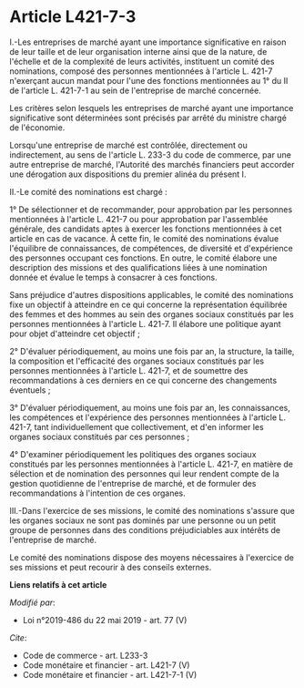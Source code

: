 # Article L421-7-3

I.-Les entreprises de marché ayant une importance significative en raison de leur taille et de leur organisation interne
ainsi que de la nature, de l'échelle et de la complexité de leurs activités, instituent un comité des nominations, composé
des personnes mentionnées à l'article L. 421-7 n'exerçant aucun mandat pour l'une des fonctions mentionnées au 1° du II de
l'article L. 421-7-1 au sein de l'entreprise de marché concernée. 

Les critères selon lesquels les entreprises de marché ayant une importance significative sont déterminées sont précisés par
arrêté du ministre chargé de l'économie. 

Lorsqu'une entreprise de marché est contrôlée, directement ou indirectement, au sens de l'article L. 233-3 du code de
commerce, par une autre entreprise de marché, l'Autorité des marchés financiers peut accorder une dérogation aux dispositions
du premier alinéa du présent I. 

II.-Le comité des nominations est chargé : 

1° De sélectionner et de recommander, pour approbation par les personnes mentionnées à l'article L. 421-7 ou pour approbation
par l'assemblée générale, des candidats aptes à exercer les fonctions mentionnées à cet article en cas de vacance. À cette
fin, le comité des nominations évalue l'équilibre de connaissances, de compétences, de diversité et d'expérience des
personnes occupant ces fonctions. En outre, le comité élabore une description des missions et des qualifications liées à une
nomination donnée et évalue le temps à consacrer à ces fonctions. 

Sans préjudice d'autres dispositions applicables, le comité des nominations fixe un objectif à atteindre en ce qui concerne
la représentation équilibrée des femmes et des hommes au sein des organes sociaux constitués par les personnes mentionnées à
l'article L. 421-7. Il élabore une politique ayant pour objet d'atteindre cet objectif ; 

2° D'évaluer périodiquement, au moins une fois par an, la structure, la taille, la composition et l'efficacité des organes
sociaux constitués par les personnes mentionnées à l'article L. 421-7, et de soumettre des recommandations à ces derniers en
ce qui concerne des changements éventuels ; 

3° D'évaluer périodiquement, au moins une fois par an, les connaissances, les compétences et l'expérience des personnes
mentionnées à l'article L. 421-7, tant individuellement que collectivement, et d'en informer les organes sociaux constitués
par ces personnes ; 

4° D'examiner périodiquement les politiques des organes sociaux constitués par les personnes mentionnées à l'article L.
421-7, en matière de sélection et de nomination des personnes qui leur rendent compte de la gestion quotidienne de
l'entreprise de marché, et de formuler des recommandations à l'intention de ces organes. 

III.-Dans l'exercice de ses missions, le comité des nominations s'assure que les organes sociaux ne sont pas dominés par une
personne ou un petit groupe de personnes dans des conditions préjudiciables aux intérêts de l'entreprise de marché. 

Le comité des nominations dispose des moyens nécessaires à l'exercice de ses missions et peut recourir à des conseils
externes.

**Liens relatifs à cet article**

_Modifié par_:

  - Loi n°2019-486 du 22 mai 2019 - art. 77 (V)

_Cite_:

  - Code de commerce - art. L233-3
  - Code monétaire et financier - art. L421-7 (V)
  - Code monétaire et financier - art. L421-7-1 (V)
